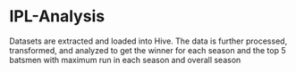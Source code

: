 # IPL-Analysis
Datasets are extracted and loaded into Hive. The data is further processed, transformed, and analyzed to get the winner for each season and the top 5 batsmen with maximum run in each season and overall season

